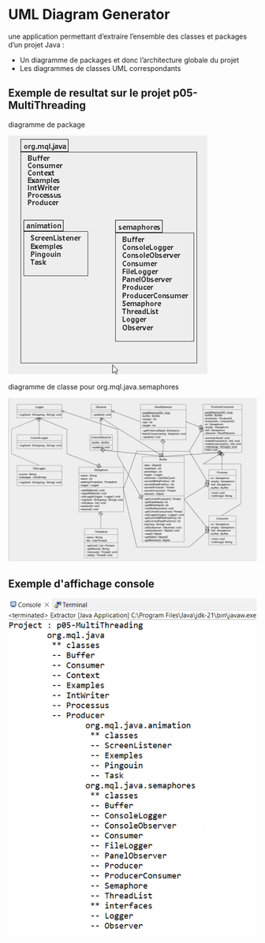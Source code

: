# UML Diagram Generator
une application permettant d’extraire l’ensemble des classes et packages d’un projet Java :
-	Un diagramme de packages et donc l’architecture globale du projet
-	Les diagrammes de classes UML correspondants

  ## Exemple de resultat sur le projet p05-MultiThreading
  diagramme de package
  
![Image](https://github.com/laktam/Laktam-Abdellah-UML-Diagrams-Generator/blob/d66de206540d4b97d51054647a552782633672ed/Laktam%20Abdellah%20-%20UML%20Diagrams%20Generator/resources/images/packageDiagP05.png)

diagramme de classe pour org.mql.java.semaphores

  ![Image](https://github.com/laktam/Laktam-Abdellah-UML-Diagrams-Generator/blob/d66de206540d4b97d51054647a552782633672ed/Laktam%20Abdellah%20-%20UML%20Diagrams%20Generator/resources/images/semaphoresClassDiag.png)

## Exemple d'affichage console 
![Image](https://github.com/laktam/Laktam-Abdellah-UML-Diagrams-Generator/blob/865615d286f1916e8705e39a872c7babd395732a/Laktam%20Abdellah%20-%20UML%20Diagrams%20Generator/resources/images/consoleP05.png)

